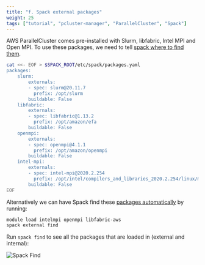 ```yaml
---
title: "f. Spack external packages"
weight: 25
tags: ["tutorial", "pcluster-manager", "ParallelCluster", "Spack"]
---
```


AWS ParallelCluster comes pre-installed with Slurm, libfabric, Intel MPI and Open MPI. To use these packages, we need to tell [spack where to find them](https://spack.readthedocs.io/en/latest/build_settings.html#external-packages). 

```bash
cat <<- EOF > $SPACK_ROOT/etc/spack/packages.yaml
packages:
    slurm:
        externals:
        - spec: slurm@20.11.7
          prefix: /opt/slurm
        buildable: False
    libfabric:
        externals:
        - spec: libfabric@1.13.2
          prefix: /opt/amazon/efa
        buildable: False
    openmpi:
        externals:
        - spec: openmpi@4.1.1
          prefix: /opt/amazon/openmpi
        buildable: False
    intel-mpi:
        externals:
        - spec: intel-mpi@2020.2.254
          prefix: /opt/intel/compilers_and_libraries_2020.2.254/linux/mpi/intel64
        buildable: False
EOF
```

Alternatively we can have Spack find these [packages automatically](https://spack.readthedocs.io/en/latest/build_settings.html#automatically-find-external-packages) by running:

```bash
module load intelmpi openmpi libfabric-aws
spack external find
```

Run `spack find` to see all the packages that are loaded in (external and internal):

![Spack Find](/images/pcluster/spack-find.png)
